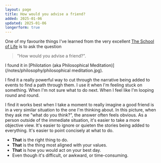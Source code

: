 ```yaml
---
layout: page
title: How would you advise a friend?
added: 2025-01-06
updated: 2025-01-06
longerform: true
---
```


One of my favourite things I've learned from the very excellent [The School of Life](https://www.theschooloflife.com/) is to ask the question

> "How would you advise a friend?".

I found it in [Philotation (aka Philosophical Meditation)](/notes/philosophy/philosophical meditation.jpg).

I find it a really powerful way to cut through the narrative being added to events to find a path through them. I use it when I'm feeling stuck on something. When I'm not sure what to do next. When I feel like I'm looping round and round.

I find it works best when I take a moment to really imagine a good friend is in a very similar situation to the one I'm thinking about. In this picture, when they ask me "what do you think?", the answer often feels obvious. As a person outside of the immediate situation, it's easier to take a more objective view. It's easier to ignore or quieten the stories being added to everything. It's easier to point concisely at what to do.

- **That** is the right thing to do.
- **That** is the thing most aligned with your values.
- **That** is how you would act on your best day.
- Even though it's difficult, or awkward, or time-consuming.
